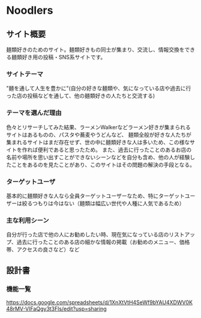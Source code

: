 # Noodlers

## サイト概要
麺類好きのためのサイト。麺類好きもの同士が集まり、交流し、情報交換をできる麺類好き用の投稿・SNS系サイトです。

### サイトテーマ
"麺を通して人生を豊かに"(自分の好きな麺類や、気になっている店や過去に行った店の投稿などを通して、他の麺類好きの人たちと交流する)

### テーマを選んだ理由
色々とリサーチしてみた結果、ラーメンWalkerなどラーメン好きが集まられるサイトはあるものの、パスタや蕎麦やうどんなど、
麺類全般が好きな人たちが集まれるサイトはまだ存在せず、世の中に麺類好きな人は多いため、この様なサイトを作れば便利であると思ったため。
また、過去に行ったことのあるお店の名前や場所を思い出すことができないシーンなどを自分も含め、他の人が経験したことをあるのを見たことがあり、このサイトはその問題の解決の手段となる。

### ターゲットユーザ
基本的に麺類好きな人なら全員ターゲットユーザーなため、特にターゲットユーザーは絞るつもりは今はない（麺類は幅広い世代や人種に人気であるため）

### 主な利用シーン
自分が行った店で他の人にお勧めしたい時、現在気になっている店のリストアップ、過去に行ったことのある店の細かな情報の掲載（お勧めのメニュー、価格帯、アクセスの良さなど）など

## 設計書

### 機能一覧
https://docs.google.com/spreadsheets/d/1XnXtVtH4SeWf9bYAU4XDWV0K48rMV-VIFaQgy3t3Fls/edit?usp=sharing
